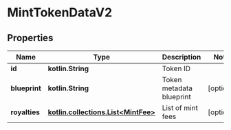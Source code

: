 
# MintTokenDataV2

## Properties
Name | Type | Description | Notes
------------ | ------------- | ------------- | -------------
**id** | **kotlin.String** | Token ID | 
**blueprint** | **kotlin.String** | Token metadata blueprint |  [optional]
**royalties** | [**kotlin.collections.List&lt;MintFee&gt;**](MintFee.md) | List of mint fees |  [optional]



